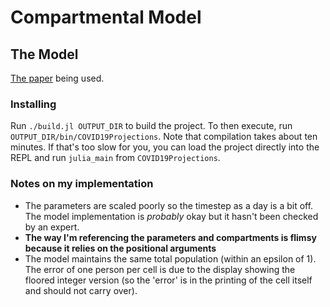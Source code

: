 # Compartmental Model

## The Model

[The paper](https://www.sciencedirect.com/science/article/pii/S0960077921000424)
being used.

### Installing
Run `./build.jl OUTPUT_DIR` to build the project. To then execute, run
`OUTPUT_DIR/bin/COVID19Projections`. Note that compilation takes
about ten minutes.
If that's too slow for you, you can load the project
directly into the REPL and run `julia_main` from `COVID19Projections`.

### Notes on my implementation
- The parameters are scaled poorly so the timestep as a day is a bit off. The model
  implementation is *probably* okay but it hasn't been checked by an expert.
- **The way I'm referencing the parameters and compartments is flimsy**
  **because it relies on the positional arguments**
- The model maintains the same total population (within an epsilon of 1). The
  error of one person per cell is due to the display showing the floored integer
  version (so the 'error' is in the printing of the cell itself and should not
  carry over).
